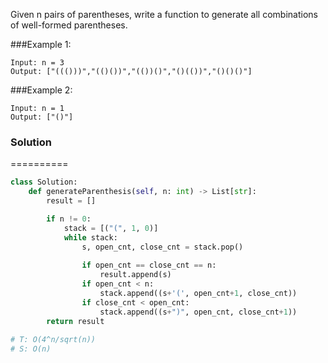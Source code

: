 
Given n pairs of parentheses, write a function to generate all combinations of well-formed parentheses.

###Example 1:
```
Input: n = 3
Output: ["((()))","(()())","(())()","()(())","()()()"]
```
###Example 2:
```
Input: n = 1
Output: ["()"]
```

### Solution
==========
```python
class Solution:
    def generateParenthesis(self, n: int) -> List[str]:
        result = []

        if n != 0:
            stack = [("(", 1, 0)]
            while stack:
                s, open_cnt, close_cnt = stack.pop()
                
                if open_cnt == close_cnt == n:
                    result.append(s)
                if open_cnt < n:
                    stack.append((s+'(', open_cnt+1, close_cnt))
                if close_cnt < open_cnt:
                    stack.append((s+")", open_cnt, close_cnt+1))
        return result
   
# T: O(4^n/sqrt(n))
# S: O(n)              
```               
            
                
        
